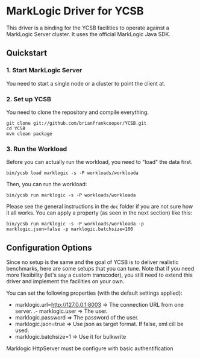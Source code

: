 <!--
Copyright (c) 2015 YCSB contributors. All rights reserved.

Licensed under the Apache License, Version 2.0 (the "License"); you
may not use this file except in compliance with the License. You
may obtain a copy of the License at

http://www.apache.org/licenses/LICENSE-2.0

Unless required by applicable law or agreed to in writing, software
distributed under the License is distributed on an "AS IS" BASIS,
WITHOUT WARRANTIES OR CONDITIONS OF ANY KIND, either express or
implied. See the License for the specific language governing
permissions and limitations under the License. See accompanying
LICENSE file.
-->

# MarkLogic Driver for YCSB
This driver is a binding for the YCSB facilities to operate against a MarkLogic Server cluster. It uses the official MarkLogic Java SDK.

## Quickstart

### 1. Start MarkLogic Server
You need to start a single node or a cluster to point the client at. 

### 2. Set up YCSB
You need to clone the repository and compile everything.

```
git clone git://github.com/brianfrankcooper/YCSB.git
cd YCSB
mvn clean package
```

### 3. Run the Workload
Before you can actually run the workload, you need to "load" the data first.

```
bin/ycsb load marklogic -s -P workloads/workloada
```

Then, you can run the workload:

```
bin/ycsb run marklogic -s -P workloads/workloada
```

Please see the general instructions in the `doc` folder if you are not sure how it all works. You can apply a property (as seen in the next section) like this:

```
bin/ycsb run marklogic -s -P workloads/workloada -p marklogic.json=false -p marklogic.batchsize=100
```

## Configuration Options
Since no setup is the same and the goal of YCSB is to deliver realistic benchmarks, here are some setups that you can tune. Note that if you need more flexibility (let's say a custom transcoder), you still need to extend this driver and implement the facilities on your own.

You can set the following properties (with the default settings applied):

 - marklogic.url=http://127.0.0.1:8003 => The connection URL from one server.
.- marklogic.user => The user.
 - marklogic.password => The password of the user.
 - marklogic.json=true => Use json as target format. If false, xml cill be used.
 - marklogic.batchsize=1 => Use it for bulkwrite
 
 Marklogic HttpServer must be configure with basic authentification

